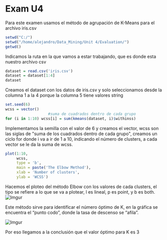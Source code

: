 # Exam U4
Para este examen usamos el método de agrupación de K-Means para el archivo iris.csv
```R
setwd("C:/")
setwd("/home/alejandro/Data_Mining/Unit 4/Evaluation/")
getwd()
```
Indicamos la ruta en la que vamos a estar trabajando, que es donde esta nuestro archivo csv

```R
dataset = read.csv('iris.csv')
dataset = dataset[1:4]
dataset
```
Creamos el dataset con los datos de iris.csv y solo seleccionamos desde la columna 1 a la 4 porque la columna 5 tiene valores string

```R
set.seed(6)
wcss = vector()
                   #suma de cuadrados dentro de cada grupo
for (i in 1:10) wcss[i] = sum(kmeans(dataset, i)$withinss)
```
Implementamos la semilla con el valor de 6 y creamos el vector, wcss son las siglas de "suma de los cuadrados dentro de cada grupo", creamos un ciclo for donde i va a ir de 1 a 10, indicando el número de clusters, a cada vector se le da la suma de wcss.

```R
plot(1:10,
     wcss,
     type = 'b',
     main = paste('The Elbow Method'),
     xlab = 'Number of clusters',
     ylab = 'WCSS')
```
Hacemos el ploteo del método Elbow con los valores de cada clusters, el tipo se refiere a lo que se va a plotear, l es lineal, p es point, y b es both.
![Imgur](https://imgur.com/SiBcgLn.png)

Este método sirve para identificar el número óptimo de K, en la gráfica se encuentra el “punto codo”, donde la tasa de descenso se “afila”.

![Imgur](https://imgur.com/T6lFpNL.png)

Por eso llegamos a la conclusión que el valor óptimo para K es 3
